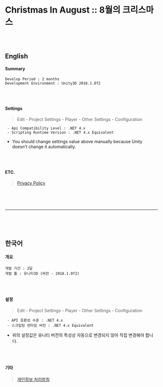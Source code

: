 <h1>Christmas In August :: 8월의 크리스마스</h1>


</br></br>


<h2>English</h2>

<b><h4>Summary</h4></b>
```
Develop Period : 2 months
Development Environment : Unity3D 2018.1.0f2
```


</br></br>


<b><h4>Settings</h4></b>
> Edit - Project Settings - Player - Other Settings - Configuration
```
 - Api Compatibility Level : .NET 4.x
 - Scripting Runtime Version : .NET 4.x Equivalent
```
 - You should change settings value above manually because Unity doesn't change it automatically.


</br></br>


<b><h4>ETC.</h4></b>
> [Privacy Policy](https://developer0223.tistory.com/2, "Privacy Policy")



</br></br></br>
<hr>
</br></br></br>



<h2>한국어</h2>

<b><h4>개요</h4></b>
```
개발 기간 : 2달
개발 툴 : 유니티3D (버전 - 2018.1.0f2)
```


</br></br>


<b><h4>설정</h4></b>
> Edit - Project Settings - Player - Other Settings - Configuration
```
 - API 호환성 수준 : .NET 4.x
 - 스크립팅 런타임 버전 : .NET 4.x Equivalent
```
 - 위의 설정값은 유니티 버전의 특성상 자동으로 변경되지 않아 직접 변경해야 합니다.


</br></br>


<b><h4>기타</h4></b>
> [개인정보 처리방침](https://developer0223.tistory.com/2, "개인정보 ")



</br></br></br>


